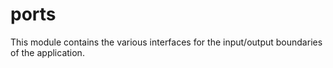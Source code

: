 # ports

This module contains the various interfaces for the input/output boundaries of the application.